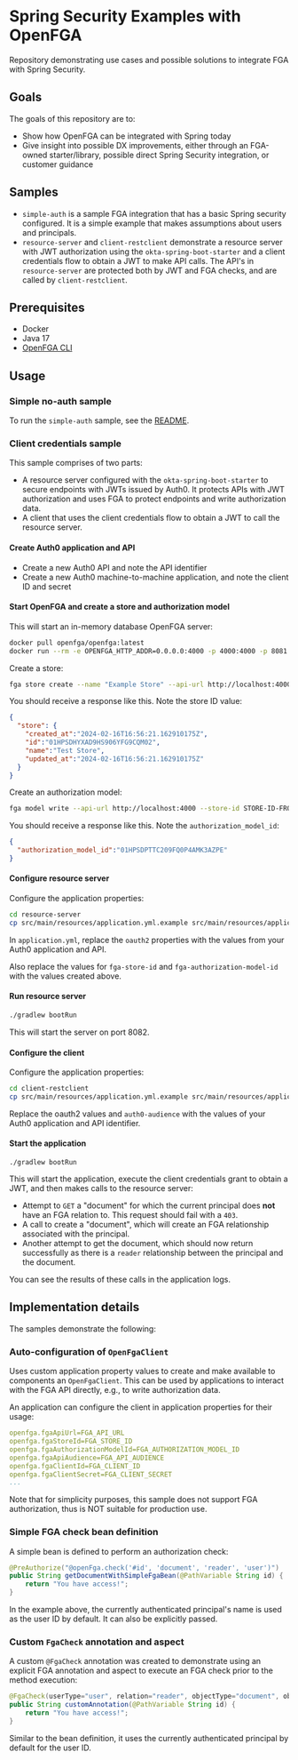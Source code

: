 # Spring Security Examples with OpenFGA

Repository demonstrating use cases and possible solutions to integrate FGA with Spring Security.

## Goals

The goals of this repository are to:
- Show how OpenFGA can be integrated with Spring today
- Give insight into possible DX improvements, either through an FGA-owned starter/library, possible direct Spring Security integration, or customer guidance

## Samples

- `simple-auth` is a sample FGA integration that has a basic Spring security configured. It is a simple example that makes assumptions about users and principals.
- `resource-server` and `client-restclient` demonstrate a resource server with JWT authorization using the `okta-spring-boot-starter` and a client credentials flow to obtain a JWT to make API calls. The API's in `resource-server` are protected both by JWT and FGA checks, and are called by `client-restclient`.

## Prerequisites

- Docker
- Java 17
- [OpenFGA CLI](https://github.com/openfga/cli)

## Usage

### Simple no-auth sample

To run the `simple-auth` sample, see the [README](./simple-auth/README.md).

### Client credentials sample

This sample comprises of two parts:
- A resource server configured with the `okta-spring-boot-starter` to secure endpoints with JWTs issued by Auth0. It protects APIs with JWT authorization and uses FGA to protect endpoints and write authorization data.
- A client that uses the client credentials flow to obtain a JWT to call the resource server.

#### Create Auth0 application and API

- Create a new Auth0 API and note the API identifier
- Create a new Auth0 machine-to-machine application, and note the client ID and secret

#### Start OpenFGA and create a store and authorization model

This will start an in-memory database OpenFGA server:


```bash
docker pull openfga/openfga:latest
docker run --rm -e OPENFGA_HTTP_ADDR=0.0.0.0:4000 -p 4000:4000 -p 8081:8081 -p 3000:3000 openfga/openfga run
```

Create a store:

```bash
fga store create --name "Example Store" --api-url http://localhost:4000
```

You should receive a response like this. Note the store ID value:

```json
{
  "store": {
    "created_at":"2024-02-16T16:56:21.162910175Z",
    "id":"01HPSDHYXAD9HS906YFG9CQM02",
    "name":"Test Store",
    "updated_at":"2024-02-16T16:56:21.162910175Z"
  }
}
```

Create an authorization model:

```bash
fga model write --api-url http://localhost:4000 --store-id STORE-ID-FROM-ABOVE --file ./example-auth-model.json
```

You should receive a response like this. Note the `authorization_model_id`:


```json
{
  "authorization_model_id":"01HPSDPTTC209FQ0P4AMK3AZPE"
}
```

#### Configure resource server

Configure the application properties:

```bash
cd resource-server
cp src/main/resources/application.yml.example src/main/resources/application.yml
```

In `application.yml`, replace the `oauth2` properties with the values from your Auth0 application and API.

Also replace the values for `fga-store-id` and `fga-authorization-model-id` with the values created above.

#### Run resource server

```bash
./gradlew bootRun
```

This will start the server on port 8082.

#### Configure the client

Configure the application properties:

```bash
cd client-restclient
cp src/main/resources/application.yml.example src/main/resources/application.yml
```

Replace the oauth2 values and `auth0-audience` with the values of your Auth0 application and API identifier.

#### Start the application

```
./gradlew bootRun
```

This will start the application, execute the client credentials grant to obtain a JWT, and then makes calls to the resource server:

- Attempt to `GET` a "document" for which the current principal does **not** have an FGA relation to. This request should fail with a `403`.
- A call to create a "document", which will create an FGA relationship associated with the principal.
- Another attempt to get the document, which should now return successfully as there is a `reader` relationship between the principal and the document.

You can see the results of these calls in the application logs.

## Implementation details

The samples demonstrate the following:

### Auto-configuration of `OpenFgaClient`

Uses custom application property values to create and make available to components an `OpenFgaClient`. This can be used by applications to interact with the FGA API directly, e.g., to write authorization data.

An application can configure the client in application properties for their usage:

```yaml
openfga.fgaApiUrl=FGA_API_URL
openfga.fgaStoreId=FGA_STORE_ID
openfga.fgaAuthorizationModelId=FGA_AUTHORIZATION_MODEL_ID
openfga.fgaApiAudience=FGA_API_AUDIENCE
openfga.fgaClientId=FGA_CLIENT_ID
openfga.fgaClientSecret=FGA_CLIENT_SECRET
...
```

Note that for simplicity purposes, this sample does not support FGA authorization, thus is NOT suitable for production use.

### Simple FGA check bean definition

A simple bean is defined to perform an authorization check:

```java
@PreAuthorize("@openFga.check('#id', 'document', 'reader', 'user')")
public String getDocumentWithSimpleFgaBean(@PathVariable String id) {
    return "You have access!";
}
```

In the example above, the currently authenticated principal's name is used as the user ID by default. It can also be explicitly passed.

### Custom `FgaCheck` annotation and aspect

A custom `@FgaCheck` annotation was created to demonstrate using an explicit FGA annotation and aspect to execute an FGA check prior to the method execution:

```java
@FgaCheck(userType="user", relation="reader", objectType="document", object="#id")
public String customAnnotation(@PathVariable String id) {
    return "You have access!";
}
```

Similar to the bean definition, it uses the currently authenticated principal by default for the user ID.
